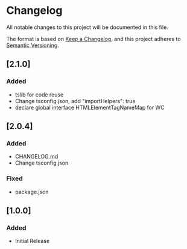 # Changelog
All notable changes to this project will be documented in this file.

The format is based on [Keep a Changelog](https://keepachangelog.com/en/1.0.0/),
and this project adheres to [Semantic Versioning](https://semver.org/spec/v2.0.0.html).


## [2.1.0] 
### Added
 - tslib for code reuse
 - Change tsconfig.json, add "importHelpers": true
 - declare global interface HTMLElementTagNameMap for WC

## [2.0.4] 
### Added
 - CHANGELOG.md
 - Change tsconfig.json

### Fixed
 - package.json

## [1.0.0] 
### Added
 - Initial Release